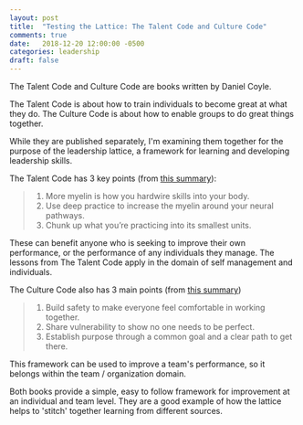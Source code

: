 ```yaml
---
layout: post
title:  "Testing the Lattice: The Talent Code and Culture Code"
comments: true
date:   2018-12-20 12:00:00 -0500
categories: leadership
draft: false
---
```


The Talent Code and Culture Code are books written by Daniel Coyle. 

The Talent Code is about how to train individuals to become great at what they do.
The Culture Code is about how to enable groups to do great things together.

While they are published separately, I'm examining them together for the purpose of the leadership lattice, a framework for learning and developing leadership skills. 

The Talent Code has 3 key points (from [this summary](https://fourminutebooks.com/the-talent-code-summary/)):
> 1. More myelin is how you hardwire skills into your body.
> 2. Use deep practice to increase the myelin around your neural pathways.
> 3. Chunk up what you’re practicing into its smallest units.

These can benefit anyone who is seeking to improve their own performance, or the performance of any individuals they manage. The lessons from The Talent Code apply in the domain of self management and individuals.

The Culture Code also has 3 main points (from [this summary]())
> 1. Build safety to make everyone feel comfortable in working together.
> 2. Share vulnerability to show no one needs to be perfect.
> 3. Establish purpose through a common goal and a clear path to get there.

This framework can be used to improve a team's performance, so it belongs within the team / organization domain. 

Both books provide a simple, easy to follow framework for improvement at an individual and team level. They are a good example of how the lattice helps to 'stitch' together learning from different sources.